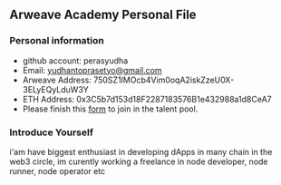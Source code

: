 ## Arweave Academy Personal File

### Personal information

- github account: perasyudha
- Email: yudhantoprasetyo@gmail.com
- Arweave Address: 750SZ1IMOcb4Vim0oqA2iskZzeU0X-3ELyEQyLduW3Y
- ETH Address: 0x3C5b7d153d18F2287183576B1e432988a1d8CeA7
- Please finish this [form](https://docs.google.com/forms/d/e/1FAIpQLSfWA5fIIcBgmRppm3jNz5vmf9Mai_QMVil-2pO4r7YKn_Zhtw/viewform?usp=sf_link) to join in the talent pool.

### Introduce Yourself
 i'am have biggest enthusiast in developing dApps in many chain in the web3 circle, im curently working a freelance in node developer, node runner, node operator etc
